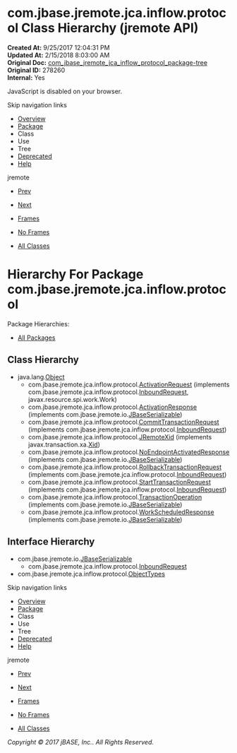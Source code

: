 # com.jbase.jremote.jca.inflow.protocol Class Hierarchy (jremote   API)

**Created At:** 9/25/2017 12:04:31 PM  
**Updated At:** 2/15/2018 8:03:00 AM  
**Original Doc:** [com_jbase_jremote_jca_inflow_protocol_package-tree](https://docs.jbase.com/39264-protocol/com_jbase_jremote_jca_inflow_protocol_package-tree)  
**Original ID:** 278260  
**Internal:** Yes  

<!--<br>    try {<br>        if (location.href.indexOf('is-external=true') == -1) {<br>            parent.document.title="com.jbase.jremote.jca.inflow.protocol Class Hierarchy (jremote   API)";<br>        }<br>    }<br>    catch(err) {<br>    }<br>//-->
JavaScript is disabled on your browser.

Skip navigation links

- [Overview](../../../../../../overview-summary.html)
- [Package](./../com.jbase.jremote.jca.inflow.protocol-%28jremote---api%29)
- Class
- Use
- Tree
- [Deprecated](../../../../../../deprecated-list.html)
- [Help](../../../../../../help-doc.html)


jremote <br>

- [Prev](./../../com.jbase.jremote.jca.inflow-class-hierarchy-%28jremote---api%29)
- [Next](./../../../mbean/com.jbase.jremote.jca.mbean-class-hierarchy-%28jremote---api%29)


- [Frames](./.)
- [No Frames](./.)


- [All Classes](../../../../../../allclasses-noframe.html)


<!--<br>  allClassesLink = document.getElementById("allclasses\_navbar\_top");<br>  if(window==top) {<br>    allClassesLink.style.display = "block";<br>  }<br>  else {<br>    allClassesLink.style.display = "none";<br>  }<br>  //-->

# Hierarchy For Package com.jbase.jremote.jca.inflow.protocol
Package Hierarchies:
- [All Packages](../../../../../../overview-tree.html)

## Class Hierarchy

- java.lang.[Object](http://java.sun.com/j2se/1.5.0/docs/api/java/lang/Object.html?is-external=true "class or interface in java.lang")
    - com.jbase.jremote.jca.inflow.protocol.[ActivationRequest](./../activationrequest-%28jremote-api%29 "class in com.jbase.jremote.jca.inflow.protocol") (implements com.jbase.jremote.jca.inflow.protocol.[InboundRequest](./../inboundrequest-%28jremote-api%29 "interface in com.jbase.jremote.jca.inflow.protocol"), javax.resource.spi.work.Work)
    - com.jbase.jremote.jca.inflow.protocol.[ActivationResponse](./../activationresponse-%28jremote-api%29 "class in com.jbase.jremote.jca.inflow.protocol") (implements com.jbase.jremote.io.[JBaseSerializable](./../../../../io/jbaseserializable-%28jremote-api%29 "interface in com.jbase.jremote.io"))
    - com.jbase.jremote.jca.inflow.protocol.[CommitTransactionRequest](./../../../../protocol/committransactionrequest-%28jremote-api%29 "class in com.jbase.jremote.jca.inflow.protocol") (implements com.jbase.jremote.jca.inflow.protocol.[InboundRequest](./../inboundrequest-%28jremote-api%29 "interface in com.jbase.jremote.jca.inflow.protocol"))
    - com.jbase.jremote.jca.inflow.protocol.[JRemoteXid](./../jremotexid-%28jremote---api%29 "class in com.jbase.jremote.jca.inflow.protocol") (implements javax.transaction.xa.[Xid](http://java.sun.com/j2se/1.5.0/docs/api/javax/transaction/xa/Xid.html?is-external=true "class or interface in javax.transaction.xa"))
    - com.jbase.jremote.jca.inflow.protocol.[NoEndpointActivatedResponse](./../noendpointactivatedresponse-%28jremote-api%29 "class in com.jbase.jremote.jca.inflow.protocol") (implements com.jbase.jremote.io.[JBaseSerializable](./../../../../io/jbaseserializable-%28jremote-api%29 "interface in com.jbase.jremote.io"))
    - com.jbase.jremote.jca.inflow.protocol.[RollbackTransactionRequest](./../../../../protocol/rollbacktransactionrequest-%28jremote-api%29 "class in com.jbase.jremote.jca.inflow.protocol") (implements com.jbase.jremote.jca.inflow.protocol.[InboundRequest](./../inboundrequest-%28jremote-api%29 "interface in com.jbase.jremote.jca.inflow.protocol"))
    - com.jbase.jremote.jca.inflow.protocol.[StartTransactionRequest](./../starttransactionrequest-%28jremote-api%29 "class in com.jbase.jremote.jca.inflow.protocol") (implements com.jbase.jremote.jca.inflow.protocol.[InboundRequest](./../inboundrequest-%28jremote-api%29 "interface in com.jbase.jremote.jca.inflow.protocol"))
    - com.jbase.jremote.jca.inflow.protocol.[TransactionOperation](./../transactionoperation-%28jremote-api%29 "class in com.jbase.jremote.jca.inflow.protocol") (implements com.jbase.jremote.io.[JBaseSerializable](./../../../../io/jbaseserializable-%28jremote-api%29 "interface in com.jbase.jremote.io"))
    - com.jbase.jremote.jca.inflow.protocol.[WorkScheduledResponse](./../workscheduledresponse-%28jremote-api%29 "class in com.jbase.jremote.jca.inflow.protocol") (implements com.jbase.jremote.io.[JBaseSerializable](./../../../../io/jbaseserializable-%28jremote-api%29 "interface in com.jbase.jremote.io"))


## Interface Hierarchy

- com.jbase.jremote.io.[JBaseSerializable](./../../../../io/jbaseserializable-%28jremote-api%29 "interface in com.jbase.jremote.io")
    - com.jbase.jremote.jca.inflow.protocol.[InboundRequest](./../inboundrequest-%28jremote-api%29 "interface in com.jbase.jremote.jca.inflow.protocol")
- com.jbase.jremote.jca.inflow.protocol.[ObjectTypes](./../objecttypes-%28jremote---api%29 "interface in com.jbase.jremote.jca.inflow.protocol")

Skip navigation links

- [Overview](../../../../../../overview-summary.html)
- [Package](./../com.jbase.jremote.jca.inflow.protocol-%28jremote---api%29)
- Class
- Use
- Tree
- [Deprecated](../../../../../../deprecated-list.html)
- [Help](../../../../../../help-doc.html)


jremote <br>

- [Prev](./../../com.jbase.jremote.jca.inflow-class-hierarchy-%28jremote---api%29)
- [Next](./../../../mbean/com.jbase.jremote.jca.mbean-class-hierarchy-%28jremote---api%29)


- [Frames](./.)
- [No Frames](./.)


- [All Classes](../../../../../../allclasses-noframe.html)


<!--<br>  allClassesLink = document.getElementById("allclasses\_navbar\_bottom");<br>  if(window==top) {<br>    allClassesLink.style.display = "block";<br>  }<br>  else {<br>    allClassesLink.style.display = "none";<br>  }<br>  //-->

*Copyright © 2017 jBASE, Inc.. All Rights Reserved.*
